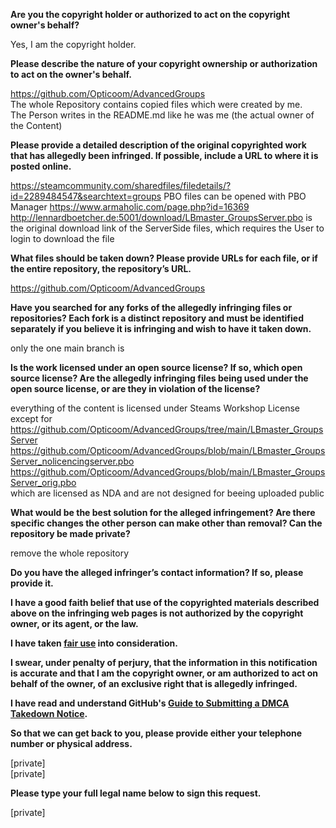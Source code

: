 **Are you the copyright holder or authorized to act on the copyright owner's behalf?**

Yes, I am the copyright holder.

**Please describe the nature of your copyright ownership or authorization to act on the owner's behalf.**

https://github.com/Opticoom/AdvancedGroups  
The whole Repository contains copied files which were created by me.  
The Person writes in the README.md like he was me (the actual owner of the Content)

**Please provide a detailed description of the original copyrighted work that has allegedly been infringed. If possible, include a URL to where it is posted online.**

https://steamcommunity.com/sharedfiles/filedetails/?id=2289484547&searchtext=groups
PBO files can be opened with PBO Manager https://www.armaholic.com/page.php?id=16369  
http://lennardboetcher.de:5001/download/LBmaster_GroupsServer.pbo is the original download link of the ServerSide files, which requires the User to login to download the file

**What files should be taken down? Please provide URLs for each file, or if the entire repository, the repository’s URL.**

https://github.com/Opticoom/AdvancedGroups

**Have you searched for any forks of the allegedly infringing files or repositories? Each fork is a distinct repository and must be identified separately if you believe it is infringing and wish to have it taken down.**

only the one main branch is

**Is the work licensed under an open source license? If so, which open source license? Are the allegedly infringing files being used under the open source license, or are they in violation of the license?**

everything of the content is licensed under Steams Workshop License
except for
https://github.com/Opticoom/AdvancedGroups/tree/main/LBmaster_GroupsServer
https://github.com/Opticoom/AdvancedGroups/blob/main/LBmaster_GroupsServer_nolicencingserver.pbo
https://github.com/Opticoom/AdvancedGroups/blob/main/LBmaster_GroupsServer_orig.pbo  
which are licensed as NDA and are not designed for beeing uploaded public

**What would be the best solution for the alleged infringement? Are there specific changes the other person can make other than removal? Can the repository be made private?**

remove the whole repository

**Do you have the alleged infringer’s contact information? If so, please provide it.**

**I have a good faith belief that use of the copyrighted materials described above on the infringing web pages is not authorized by the copyright owner, or its agent, or the law.**

**I have taken <a href="https://www.lumendatabase.org/topics/22">fair use</a> into consideration.**

**I swear, under penalty of perjury, that the information in this notification is accurate and that I am the copyright owner, or am authorized to act on behalf of the owner, of an exclusive right that is allegedly infringed.**

**I have read and understand GitHub's <a href="https://docs.github.com/articles/guide-to-submitting-a-dmca-takedown-notice/">Guide to Submitting a DMCA Takedown Notice</a>.**

**So that we can get back to you, please provide either your telephone number or physical address.**

[private]  
[private]

**Please type your full legal name below to sign this request.**

[private]
